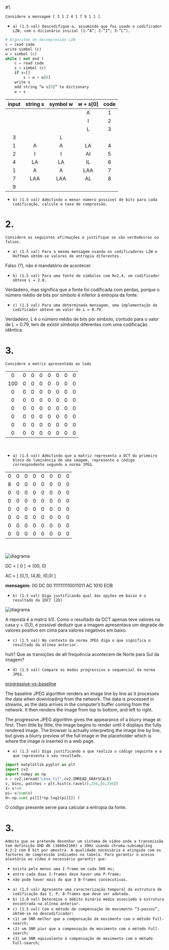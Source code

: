 #1. 

```Considere a mensagem [ 3 1 2 4 1 7 9 1 1 ].```

* ```a) (1.5 val) Descodifique-a, assumindo que foi usado o codificador LZW, com o dicionário inicial [1-”A”; 2-”I”; 3-”L”].```

```python
# Algoritmo de decompressão LZW
c = read code
write simbol (c)
w = simbol (c)
while ( not end )
    c = read code
    s = simbol (c) 
    if s=[]
        s = w + w[0]
    write s
    add string “w s[0]” to dictionary
    w = s
```

|   input|string s|symbol w|w + s[0]|    code|
|:------:|:------:|:------:|:------:|:------:|
|        |        |        |       A|       1|
|        |        |        |       I|       2|
|        |        |        |       L|       3|
|       3|        |       L|        |        |
|       1|       A|       A|      LA|       4|
|       2|       I|       I|      AI|       5|
|       4|      LA|      LA|      IL|       6|
|       1|       A|       A|     LAA|       7|
|       7|     LAA|     LAA|      AL|       8|
|       9|        |        |        |        |

* ```b) (1.5 val) Admitindo o menor número possível de bits para cada codificação, calcule a taxa de compressão.```

# 2. 

```Considere as seguintes afirmações e justifique se são verdadeiros ou falsos.```
* ```a) (1.5 val) Para a mesma mensagem usando os codificadores LZW e Huffman obtêm-se valores de entropia diferentes.```

Falso (?), não é mandatório de acontecer.

* ```b) (1.5 val) Para uma fonte de símbolos com H=2.4, um codificador obteve L = 2.0.```

Verdadeiro, mas significa que a fonte foi codificada com perdas, porque o número médio de bits por símbolo é inferior à entropia da fonte.

* ```c) (1.5 val) Para uma determinada mensagem, uma implementação do codificador obteve um valor de L = 0.79.```

Verdadeiro, _L_ é o número médio de bits por símbolo, contudo para o valor de _L_ = 0.79, tem de existir símbolos diferentes com uma codificação idêntica.

# 3.

```Considere a matriz apresentada ao lado```

|   |   |   |   |   |   |   |   |
|:-:|:-:|:-:|:-:|:-:|:-:|:-:|:-:|
|  0|  0|  0|  0|  0|  0|  0|  0|
|100|  0|  0|  0|  0|  0|  0|  0|
|  0|  0|  0|  0|  0|  0|  0|  0|
|  0|  0|  0|  0|  0|  0|  0|  0|
|  0|  0|  0|  0|  0|  0|  0|  0|
|  0|  0|  0|  0|  0|  0|  0|  0|
|  0|  0|  0|  0|  0|  0|  0|  0|
|  0|  0|  0|  0|  0|  0|  0|  0|
<br>


* ```a) (1.5 val) Admitindo que a matriz representa a DCT do primeiro bloco de luminância de uma imagem, represente o código correspondente segundo a norma JPEG.```

|   |   |   |   |   |   |   |   |
|:-:|:-:|:-:|:-:|:-:|:-:|:-:|:-:|
|  0|  0|  0|  0|  0|  0|  0|  0|
|  8|  0|  0|  0|  0|  0|  0|  0|
|  0|  0|  0|  0|  0|  0|  0|  0|
|  0|  0|  0|  0|  0|  0|  0|  0|
|  0|  0|  0|  0|  0|  0|  0|  0|
|  0|  0|  0|  0|  0|  0|  0|  0|
|  0|  0|  0|  0|  0|  0|  0|  0|
|  0|  0|  0|  0|  0|  0|  0|  0|
<br>

![diagrama](./imagens/zigzag.png)

DC = [ 0 ] -> (00, 0)

AC = [ (0,1), (4,8), (0,0) ]

**mensagem:** 00 DC 00 1111111110011011 AC 1010 EOB 

* ```b) (1.5 val) Diga justificando qual das opções em baixo é o resultado da IDCT (2D)```

![diagrama](./imagens/cosine-funcs.png)

A reposta é a matriz b1). Como o resultado da DCT apenas teve valores na casa y = (0,1), é possível deduzir que a imagem apresentava um degrade de valores positivo em cima para valores negativos em baixo.

* ```c) (1.5 val) No contexto da norma JPEG diga o que significa o resultado da alínea anterior.```

huh? Que as transições de alt frequência acontecem de Norte para Sul da imagem?

* ```d) (1.5 val) Compare os modos progressivo e sequencial da norma JPEG.```

[progressive-vs-baseline](https://medium.com/hd-pro/jpeg-formats-progressive-vs-baseline-73b3938c2339)

The baseline JPEG algorithm renders an image line by line as it processes the data when downloading from the network. The data is processed in streams, as the data arrives in the computer’s buffer coming from the network. It then renders the image from top to bottom, and left to right.

The progressive JPEG algorithm gives the appearance of a blurry image at first. Then little by little, the image begins to render until it displays the fully rendered image. The browser is actually interpreting the image line by line, but gives a blurry preview of the full image in the placeholder which is where the image is inserted in a web page.

* ```e) (1.5 val) Diga justificando o que realiza o código seguinte e o que representa o seu resultado.```

```python
import matplotlib.pyplot as plt
import cv2
import numpy as np
x = cv2.imread("Lena.tif",cv2.IMREAD_GRAYSCALE)
v, bins, patches = plt.hist(x.ravel(),256,[0,256])
I= v!=0
pi= v/sum(v)
H=-np.sum( pi[I]*np.log2(pi[I]) )
```

O código presente serve para calcular a entropia da fonte.

# 3.

```Admita que se pretende desenhar um sistema de vídeo onde a transmissão tem definição UHD 4K (3840x2160) a 30Hz usando chroma-subsampling 4:2:2 com 8 bit por amostra. A qualidade necessária é atingida com os factores de compressão indicados na tabela. Para garantir o acesso aleatório ao vídeo é necessário garantir que:```
- ```exista pelo menos uma I-frame em cada 300 ms;```
- ```entre cada duas I-frames deve haver uma P-frame;```
- ```não pode haver mais do que 3 B-frames consecutivas.```

* ```a) (1.5 val) Apresente uma caracterização temporal da estrutura de codificação das I, P, B-frames que deve ser adotada.```
* ```b) (2.0 val) Determine o débito binário médio associado à estrutura encontrada na alínea anterior.```
* ```c) (1.5 val) Com o método de compensação de movimento “3-passos”, obtém-se no descodificador:```
* ```c1) um SNR melhor que a compensação de movimento com o método Full-search;```
* ```c2) um SNR pior que a compensação de movimento com o método Full-search;```
* ```c3) um SNR equivalente à compensação de movimento com o método Full-search;```